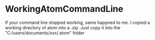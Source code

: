 # WorkingAtomCommandLine
If your command line stopped working, same happned to me. I copied a working directory of atom into a .zip. Just copy it into the "C:/users/documents/xxx/.atom" folder
